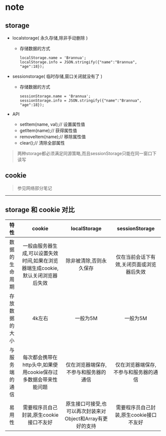 # note

## storage

- localstorage( 永久存储,除非手动删除 )
    - 存储数据的方式
        ```
        localStorage.name = 'Brannua';
        localStorage.info = JSON.stringify({"name":"Brannua", "age":18});
        ```

- sessionstorage( 临时存储,窗口关闭就没有了 )
    - 存储数据的方式
        ```
        sessionStorage.name = 'Brannua';
        sessionStorage.info = JSON.stringify({"name":"Brannua", "age":18});
        ```

- API
    - setItem(name, val);// 设置属性值
    - getItem(name);// 获得属性值
    - removeItem(name);// 移除属性值
    - clear();// 清除全部属性

> 两种storage都必须满足同源策略,而且sessionStorage只能在同一窗口下读写

## cookie

> 参见网络部分笔记

-----------------
## storage 和 cookie 对比

|特性|cookie|localStorage|sessionStorage|
|:--:|:--:|:--:|:--:|
|数据的生命周期|一般由服务器生成,可以设置失效时间,如果在浏览器端生成cookie,默认关闭浏览器后失效|除非被清除,否则永久保存|仅在当前会话下有效,关闭页面或浏览器后失效|
|存放数据的大小|4k左右|一般为5M|一般为5M|
|与服务端的通信|每次都会携带在http头中,如果使用cookie保存过多数据会带来性能问题|仅在浏览器端保存,不参与和服务器的通信|仅在浏览器端保存,不参与和服务器的通信|
|易用性|需要程序员自己封装,原生cookie接口不友好|原生接口可接受,也可以再次封装来对Object和Array有更好的支持|需要程序员自己封装,原生cookie接口不友好|原生接口可接受,也可以再次封装来对Object和Array有更好的支持|
